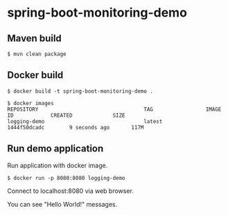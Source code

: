 # spring-boot-monitoring-demo

## Maven build

```
$ mvn clean package
```

## Docker build

```
$ docker build -t spring-boot-monitoring-demo .

$ docker images
REPOSITORY                                  TAG                 IMAGE ID            CREATED             SIZE
logging-demo                                latest              1444f50dcadc        9 seconds ago       117M
```

## Run demo application

Run application with docker image.

```
$ docker run -p 8080:8080 logging-demo
```

Connect to localhost:8080 via web browser.

You can see "Hello World!" messages.
